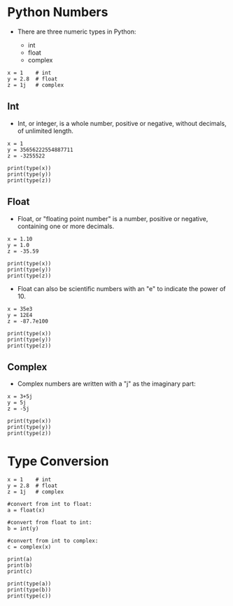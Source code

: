 # Python Numbers
- There are three numeric types in Python:

	- int
	- float
	- complex
	
```
x = 1    # int
y = 2.8  # float
z = 1j   # complex
```

## Int
- Int, or integer, is a whole number, positive or negative, without decimals, of unlimited length.

```
x = 1
y = 35656222554887711
z = -3255522

print(type(x))
print(type(y))
print(type(z))
```

## Float
- Float, or "floating point number" is a number, positive or negative, containing one or more decimals.

```
x = 1.10
y = 1.0
z = -35.59

print(type(x))
print(type(y))
print(type(z))
```
- Float can also be scientific numbers with an "e" to indicate the power of 10.

```
x = 35e3
y = 12E4
z = -87.7e100

print(type(x))
print(type(y))
print(type(z))
```

## Complex
- Complex numbers are written with a "j" as the imaginary part:

```
x = 3+5j
y = 5j
z = -5j

print(type(x))
print(type(y))
print(type(z))
```

# Type Conversion
```
x = 1    # int
y = 2.8  # float
z = 1j   # complex

#convert from int to float:
a = float(x)

#convert from float to int:
b = int(y)

#convert from int to complex:
c = complex(x)

print(a)
print(b)
print(c)

print(type(a))
print(type(b))
print(type(c))
```